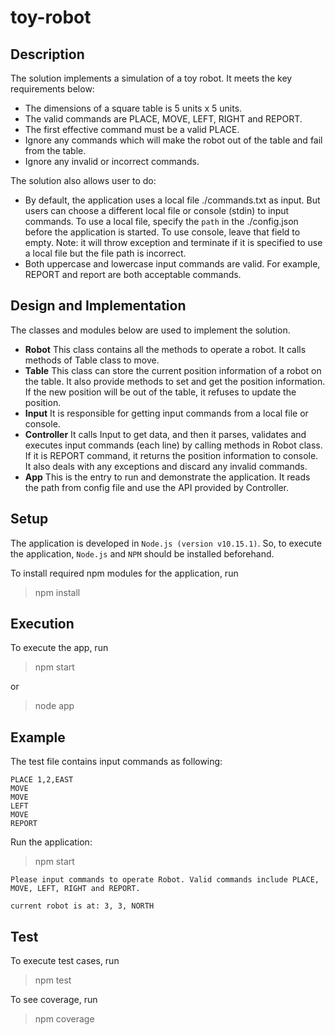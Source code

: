 # toy-robot

## Description
The solution implements a simulation of a toy robot. It meets the key requirements below:
* The dimensions of a square table is 5 units x 5 units.
* The valid commands are PLACE, MOVE, LEFT, RIGHT and REPORT.
* The first effective command must be a valid PLACE.
* Ignore any commands which will make the robot out of the table and fail from the table.
* Ignore any invalid or incorrect commands.

The solution also allows user to do:
* By default, the application uses a local file ./commands.txt as input. But users can choose a different local file or console (stdin) to input commands.
To use a local file, specify the `path` in the ./config.json  before the application is started. To use console, leave that field to empty.
Note: it will throw exception and terminate if it is specified to use a local file but the file path is incorrect.
* Both uppercase and lowercase input commands are valid. For example, REPORT and report are both acceptable commands.
 
## Design and Implementation
The classes and modules below are used to implement the solution.
* **Robot**
This class contains all the methods to operate a robot. It calls methods of Table class to move.
* **Table**
This class can store the current position information of a robot on the table. It also provide methods to set and get the position information. If the new position will be out of the table, it refuses to update the position.
* **Input**
It is responsible for getting input commands from a local file or console.
* **Controller**
It calls Input to get data, and then it parses, validates and executes input commands (each line) by calling methods in Robot class. If it is REPORT command, it returns the position information to console. It also deals with any exceptions and discard any invalid commands.
* **App**
This is the entry to run and demonstrate the application. It reads the path from config file and use the API provided by Controller.

## Setup
The application is developed in `Node.js (version v10.15.1)`. So, to execute the application, `Node.js` and `NPM` should be installed beforehand.

To install required npm modules for the application, run
> npm install 

## Execution
To execute the app, run
> npm start

or
> node app

## Example
The test file contains input commands as following: 
```
PLACE 1,2,EAST
MOVE
MOVE
LEFT
MOVE
REPORT
```

Run the application:
> npm start

```
Please input commands to operate Robot. Valid commands include PLACE, MOVE, LEFT, RIGHT and REPORT.

current robot is at: 3, 3, NORTH
```

## Test
To execute test cases, run
> npm test

To see coverage, run
> npm coverage

